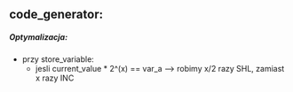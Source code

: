 ## **code_generator:**

##### **Optymalizacja**:
- przy store_variable:
    - jesli current_value * 2^(x) == var_a --> robimy x/2 razy SHL, zamiast x razy INC
        